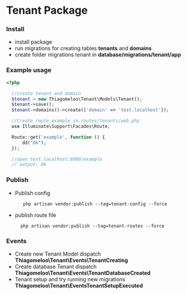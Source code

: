 # Tenant Package

### Install

- install package
- run migrations for creating tables **tenants** and **domains**
- create folder migrations tenant in **database/migrations/tenant/app**

### Example usage

```php
<?php

  //create tenant and domain
  $tenant = new Thiagomeloo\Tenant\Models\Tenant();
  $tenant->save();
  $tenant->domains()->create(['domain' => 'test.localhost']);

  //Create route example in routes/tenants/web.php
  use Illuminate\Support\Facades\Route;

  Route::get('example', function () {
      dd("Ok"); 
  });

  //open test.localhost:8000/example 
  // output: Ok

```

### Publish

- Publish config

  ```
     php artisan vendor:publish --tag=tenant-config --force
  ```

- publish route file

  ```
    php artisan vendor:publish --tag=tenant-routes --force 
  ```

### Events

- Create new Tenant Model dispatch **Thiagomeloo\Tenant\Events\TenantCreating**
- Create database Tenant dispatch **Thiagomeloo\Tenant\Events\TenantDatabaseCreated**
- Tenant setup and try running new migrations **Thiagomeloo\Tenant\EventsTenantSetupExecuted**
